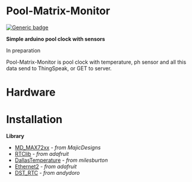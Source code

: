 # Pool-Matrix-Monitor
[![Generic badge](https://img.shields.io/badge/Version-1.0-yellow.svg)](https://github.com/fandau1/Pool-Matrix-Monitor/edit/master/README_CZ.md)

**Simple arduino pool clock with sensors**

In preparation

Pool-Matrix-Monitor is pool clock with temperature, ph sensor and all this data send to ThingSpeak, or GET to server.


# Hardware

# Installation
**Library**
  * [MD_MAX72xx](https://github.com/MajicDesigns/MD_MAX72XX) - *from MajicDesigns*
  * [RTClib](https://github.com/adafruit/RTClib) - *from adafruit*
  * [DallasTemperature](https://github.com/milesburton/Arduino-Temperature-Control-Library) - *from milesburton*
  * [Ethernet2](https://github.com/adafruit/Ethernet2) - *from adafruit*
  * [DST_RTC](https://github.com/andydoro/DST_RTC) - *from andydoro*
